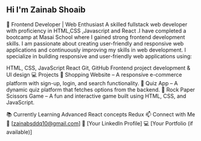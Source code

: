 ## Hi  I'm Zainab Shoaib

🚀 Frontend Developer | Web Enthusiast
A skilled fullstack web developer with proficiency in HTML,CSS ,Javascript and React .I have completed a bootcamp at Masai School where I gained strong frontend development skills. I am passionate about creating user-friendly and responsive web applications and continuously improving my skills in web development. I specialize in building responsive and user-friendly web applications using:

HTML, CSS, JavaScript
React
Git, GitHub
Frontend project development & UI design
💻 Projects
🔹 Shopping Website – A responsive e-commerce platform with sign-up, login, and search functionality.
🔹 Quiz App – A dynamic quiz platform that fetches options from the backend.
🔹 Rock Paper Scissors Game – A fun and interactive game built using HTML, CSS, and JavaScript.

📚 Currently Learning
Advanced React concepts
Redux
📫 Connect with Me
📧 [zainabsddq10@gmail.com]
🔗 [Your LinkedIn Profile]
💻 [Your Portfolio (if available)]


<!--
**zainab262/zainab262** is a ✨ _special_ ✨ repository because its `README.md` (this file) appears on your GitHub profile.

Here are some ideas to get you started:

- 🔭 I’m currently working on ...
- 🌱 I’m currently learning ...
- 👯 I’m looking to collaborate on ...
- 🤔 I’m looking for help with ...
- 💬 Ask me about ...
- 📫 How to reach me: ...
- 😄 Pronouns: ...
- ⚡ Fun fact: ...
-->
